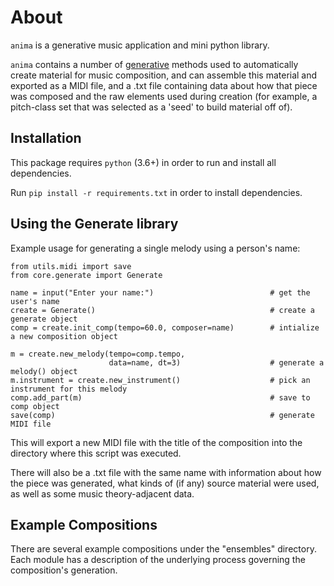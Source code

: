 # About
`anima` is a generative music application and mini python library.

`anima` contains a number of [generative](https://en.wikipedia.org/wiki/Generative_music) methods used to automatically create material for  music composition, and can assemble this material and exported as a MIDI file, and a .txt file containing data about how that piece was composed and the raw elements used during creation (for example, a pitch-class set that was selected as a 'seed' to build material off of). 

## Installation

This package requires `python` (3.6+) in order to run and install all dependencies.

Run `pip install -r requirements.txt` in order to install dependencies.

## Using the Generate library

Example usage for generating a single melody using a person's name:

<!-- .. code-block:: python -->
    
    from utils.midi import save
    from core.generate import Generate

    name = input("Enter your name:")                          # get the user's name
    create = Generate()                                       # create a generate object
    comp = create.init_comp(tempo=60.0, composer=name)        # intialize a new composition object

    m = create.new_melody(tempo=comp.tempo, 
                          data=name, dt=3)                    # generate a melody() object
    m.instrument = create.new_instrument()                    # pick an instrument for this melody
    comp.add_part(m)                                          # save to comp object 
    save(comp)                                                # generate MIDI file           

This will export a new MIDI file with the title of the composition into the directory 
where this script was executed. 

There will also be a .txt file with the same name with information about how the piece was generated,
what kinds of (if any) source material were used, as well as some music theory-adjacent data.

## Example Compositions

There are several example compositions under the "ensembles" directory. Each module
has a description of the underlying process governing the composition's generation.